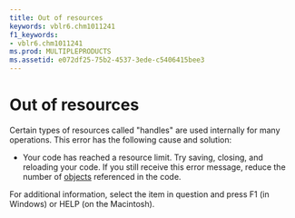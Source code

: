 ```yaml
---
title: Out of resources
keywords: vblr6.chm1011241
f1_keywords:
- vblr6.chm1011241
ms.prod: MULTIPLEPRODUCTS
ms.assetid: e072df25-75b2-4537-3ede-c5406415bee3
---
```



# Out of resources

Certain types of resources called "handles" are used internally for many operations. This error has the following cause and solution:



- Your code has reached a resource limit. Try saving, closing, and reloading your code. If you still receive this error message, reduce the number of [objects](vbe-glossary.md) referenced in the code.
    

For additional information, select the item in question and press F1 (in Windows) or HELP (on the Macintosh).

